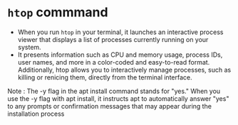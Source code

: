 # `htop` commmand 

 - When you run `htop` in your terminal, it launches an interactive process viewer that displays a list of processes currently running on your system.
 - It presents information such as CPU and memory usage, process IDs, user names, and more in a color-coded and easy-to-read format. Additionally, htop allows you to interactively manage processes, such as killing or renicing them, directly from the terminal interface.

Note : The -y flag in the apt install command stands for "yes." When you use the -y flag with apt install, it instructs apt to automatically answer "yes" to any prompts or confirmation messages that may appear during the installation process